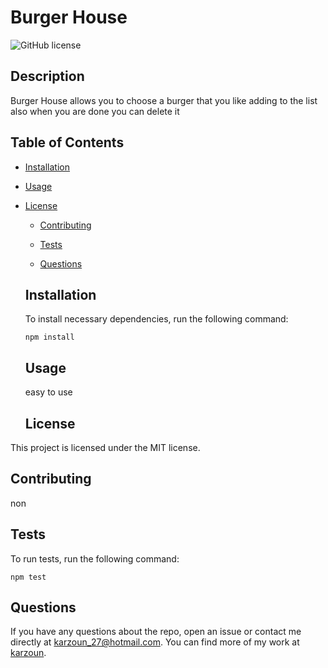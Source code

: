 # Burger House
  ![GitHub license](https://img.shields.io/badge/license-MIT-blue.svg)
  
  ## Description
  
  Burger House allows you to choose a burger that you like adding to the list also when you are done you can delete it
  
  ## Table of Contents 
  
  * [Installation](#installation)
  
  * [Usage](#usage)
  
* [License](#license)

  * [Contributing](#contributing)
  
  * [Tests](#tests)
  
  * [Questions](#questions)
  
  ## Installation
  
  To install necessary dependencies, run the following command:
  
  ```
  npm install
  ```
  
  ## Usage
  
  easy to use
  
  ## License

This project is licensed under the MIT license.
    
  ## Contributing
  
  non
  
  ## Tests
  
  To run tests, run the following command:
  
  ```
  npm test
  ```
  
  ## Questions
  
  If you have any questions about the repo, open an issue or contact me directly at karzoun_27@hotmail.com. You can find more of my work at [karzoun](https://github.com/karzoun/).
  
  